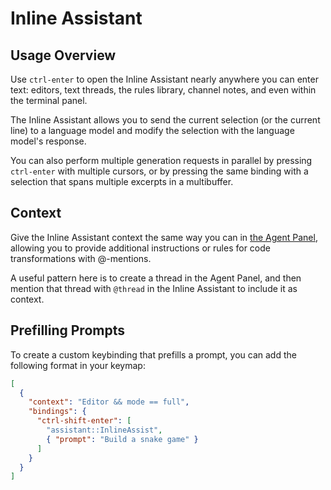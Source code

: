# Inline Assistant

## Usage Overview

Use `ctrl-enter` to open the Inline Assistant nearly anywhere you can enter text: editors, text threads, the rules library, channel notes, and even within the terminal panel.

The Inline Assistant allows you to send the current selection (or the current line) to a language model and modify the selection with the language model's response.

You can also perform multiple generation requests in parallel by pressing `ctrl-enter` with multiple cursors, or by pressing the same binding with a selection that spans multiple excerpts in a multibuffer.

## Context

Give the Inline Assistant context the same way you can in [the Agent Panel](./agent-panel.md), allowing you to provide additional instructions or rules for code transformations with @-mentions.

A useful pattern here is to create a thread in the Agent Panel, and then mention that thread with `@thread` in the Inline Assistant to include it as context.

## Prefilling Prompts

To create a custom keybinding that prefills a prompt, you can add the following format in your keymap:

```json [settings]
[
  {
    "context": "Editor && mode == full",
    "bindings": {
      "ctrl-shift-enter": [
        "assistant::InlineAssist",
        { "prompt": "Build a snake game" }
      ]
    }
  }
]
```
